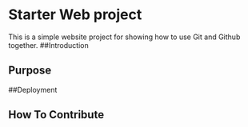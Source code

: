 # Starter Web project

This is a simple website project for showing how to use Git and Github together.
##Introduction

## Purpose

##Deployment

## How To Contribute